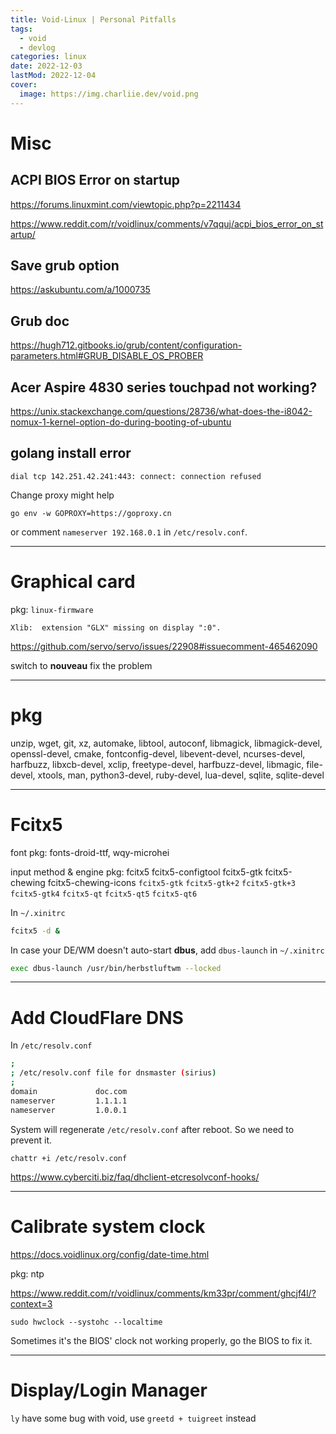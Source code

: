 ```yaml
---
title: Void-Linux | Personal Pitfalls
tags:
  - void
  - devlog
categories: linux
date: 2022-12-03
lastMod: 2022-12-04
cover:
  image: https://img.charliie.dev/void.png
---
```


# Misc

## ACPI BIOS Error on startup

<https://forums.linuxmint.com/viewtopic.php?p=2211434>

<https://www.reddit.com/r/voidlinux/comments/v7qquj/acpi_bios_error_on_startup/>

## Save grub option

<https://askubuntu.com/a/1000735>

## Grub doc

<https://hugh712.gitbooks.io/grub/content/configuration-parameters.html#GRUB_DISABLE_OS_PROBER>

## Acer Aspire 4830 series touchpad not working?

<https://unix.stackexchange.com/questions/28736/what-does-the-i8042-nomux-1-kernel-option-do-during-booting-of-ubuntu>

## golang install error

`dial tcp 142.251.42.241:443: connect: connection refused`

Change proxy might help

```
go env -w GOPROXY=https://goproxy.cn
```

or comment `nameserver 192.168.0.1` in `/etc/resolv.conf`.

---

# Graphical card

pkg: `linux-firmware`

`Xlib:  extension "GLX" missing on display ":0".`

<https://github.com/servo/servo/issues/22908#issuecomment-465462090>

switch to **nouveau** fix the problem

---

# pkg

unzip, wget, git, xz, automake, libtool, autoconf, libmagick, libmagick-devel, openssl-devel, cmake, fontconfig-devel, libevent-devel, ncurses-devel, harfbuzz, libxcb-devel, xclip, freetype-devel, harfbuzz-devel, libmagic, file-devel, xtools, man, python3-devel, ruby-devel, lua-devel, sqlite, sqlite-devel

---

# Fcitx5

font pkg: fonts-droid-ttf, wqy-microhei

input method & engine pkg: fcitx5 fcitx5-configtool fcitx5-gtk fcitx5-chewing fcitx5-chewing-icons `fcitx5-gtk` `fcitx5-gtk+2` `fcitx5-gtk+3` `fcitx5-gtk4` `fcitx5-qt` `fcitx5-qt5` `fcitx5-qt6`

In `~/.xinitrc`

```sh
fcitx5 -d &
```

In case your DE/WM doesn't auto-start **dbus**, add `dbus-launch` in `~/.xinitrc`

```sh
exec dbus-launch /usr/bin/herbstluftwm --locked
```

---

# Add CloudFlare DNS

In `/etc/resolv.conf`

```sh
;
; /etc/resolv.conf file for dnsmaster (sirius)
;
domain             doc.com
nameserver         1.1.1.1
nameserver         1.0.0.1
```

System will regenerate `/etc/resolv.conf` after reboot. So we need to prevent it.

`chattr +i /etc/resolv.conf`

<https://www.cyberciti.biz/faq/dhclient-etcresolvconf-hooks/>

---

# Calibrate system clock

<https://docs.voidlinux.org/config/date-time.html>

pkg: ntp

<https://www.reddit.com/r/voidlinux/comments/km33pr/comment/ghcjf4l/?context=3>

`sudo hwclock --systohc --localtime`

Sometimes it's the BIOS' clock not working properly, go the BIOS to fix it.

---

# Display/Login Manager

`ly` have some bug with void, use `greetd + tuigreet` instead
